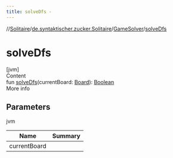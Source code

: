 ```yaml
---
title: solveDfs -
---
```

//[Solitaire](../../index.md)/[de.syntaktischer.zucker.Solitaire](../index.md)/[GameSolver](index.md)/[solveDfs](solve-dfs.md)



# solveDfs  
[jvm]  
Content  
fun [solveDfs](solve-dfs.md)(currentBoard: [Board](../-board/index.md)): [Boolean](https://kotlinlang.org/api/latest/jvm/stdlib/kotlin/-boolean/index.html)  
More info  


## Parameters  
  
jvm  
  
|  Name|  Summary| 
|---|---|
| <a name="de.syntaktischer.zucker.Solitaire/GameSolver/solveDfs/#de.syntaktischer.zucker.Solitaire.Board/PointingToDeclaration/"></a>currentBoard| <a name="de.syntaktischer.zucker.Solitaire/GameSolver/solveDfs/#de.syntaktischer.zucker.Solitaire.Board/PointingToDeclaration/"></a>
  
  



